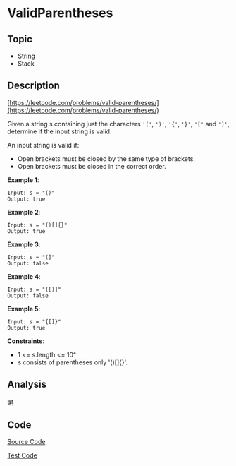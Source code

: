 # ValidParentheses

## Topic

- String
- Stack

## Description

[https://leetcode.com/problems/valid-parentheses/](https://leetcode.com/problems/valid-parentheses/)

Given a string s containing just the characters `'('`, `')'`, `'{'`, `'}'`, `'['` and `']'`, determine if the input string is valid.

An input string is valid if:

- Open brackets must be closed by the same type of brackets.
- Open brackets must be closed in the correct order.


**Example 1**:

```
Input: s = "()"
Output: true
```

**Example 2**:

```
Input: s = "()[]{}"
Output: true
```

**Example 3**:

```
Input: s = "(]"
Output: false
```

**Example 4**:

```
Input: s = "([)]"
Output: false
```

**Example 5**:

```
Input: s = "{[]}"
Output: true
```

**Constraints**:

- 1 <= s.length <= 10⁴
- s consists of parentheses only '()[]{}'.

## Analysis

略

## Code

[Source Code](../../src/main/java/com/lun/easy/ValidParentheses.java)

[Test Code](../../src/test/java/com/lun/easy/ValidParenthesesTest.java)

